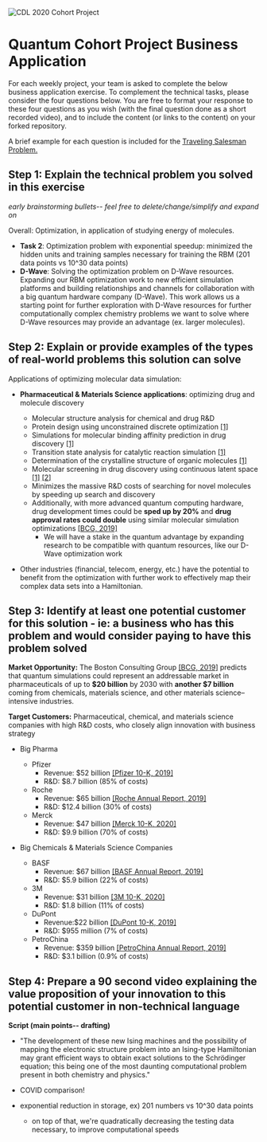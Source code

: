 ![CDL 2020 Cohort Project](../figures/CDL_logo.jpg)
# Quantum Cohort Project Business Application

For each weekly project, your team is asked to complete the below business application exercise.
To complement the technical tasks, please consider the four questions below.
You are free to format your response to these four questions as you wish (with the final question done as a short recorded video), and to include
the content (or links to the content) on your forked repository.

A brief example for each question is included for the 
[Traveling Salesman Problem.](https://en.wikipedia.org/wiki/Travelling_salesman_problem)

## Step 1: Explain the technical problem you solved in this exercise

*early brainstorming bullets-- feel free to delete/change/simplify and expand on*

Overall: Optimization, in application of studying energy of molecules.

- **Task 2**: Optimization problem with exponential speedup: minimized the hidden units and training samples necessary for training the RBM (201 data points vs 10^30 data points)
- **D-Wave**: Solving the optimization problem on D-Wave resources. Expanding our RBM optimization work to new efficient simulation platforms and building relationships and channels for collaboration with a big quantum hardware company (D-Wave). This work allows us a starting point for further exploration with D-Wave resources for further computationally complex chemistry problems we want to solve where D-Wave resources may provide an advantage (ex. larger molecules).  



## Step 2: Explain or provide examples of the types of real-world problems this solution can solve

Applications of optimizing molecular data simulation:
- **Pharmaceutical & Materials Science applications**: optimizing drug and molecule discovery 
    - Molecular structure analysis for chemical and drug R&D
    - Protein design using unconstrained discrete optimization [[1]](https://www.zapatacomputing.com/solutions/)
    - Simulations for molecular binding affinity prediction in drug discovery [[1]](https://www.zapatacomputing.com/solutions/)
    - Transition state analysis for catalytic reaction simulation [[1]](https://www.zapatacomputing.com/solutions/)
    - Determination of the crystalline structure of organic molecules [[1]](https://www.zapatacomputing.com/solutions/)
    - Molecular screening in drug discovery using continuous latent space [[1]](https://www.zapatacomputing.com/solutions/) [[2]](https://bmcbiol.biomedcentral.com/articles/10.1186/1741-7007-9-71)
    - Minimizes the massive R&D costs of searching for novel molecules by speeding up search and discovery
    - Additionally, with more advanced quantum computing hardware, drug development times could be **sped up by 20%** and **drug approval rates could double** using similar molecular simulation optimizations [[BCG, 2019]](https://www.bcg.com/en-us/publications/2018/coming-quantum-leap-computing.aspx)
        - We will have a stake in the quantum advantage by expanding research to be compatible with quantum resources, like our D-Wave optimization work


- Other industries (financial, telecom, energy, etc.) have the potential to benefit from the optimization with further work to effectively map their complex data sets into a Hamiltonian. 



## Step 3: Identify at least one potential customer for this solution - ie: a business who has this problem and would consider paying to have this problem solved


**Market Opportunity:** The Boston Consulting Group [[BCG, 2019]](https://www.bcg.com/en-us/publications/2018/coming-quantum-leap-computing.aspx) predicts that quantum simulations could represent an addressable market in pharmaceuticals of up to **$20 billion** by 2030 with **another $7 billion** coming from chemicals, materials science, and other materials science–intensive industries. 
    

**Target Customers:** Pharmaceutical, chemical, and materials science companies with high R&D costs, who closely align innovation with business strategy

- Big Pharma
    - Pfizer
        - Revenue: $52 billion [[Pfizer 10-K, 2019]](http://d18rn0p25nwr6d.cloudfront.net/CIK-0000078003/dee171a3-b766-46e8-a807-dab4c7fb1895.pdf)
        - R&D: $8.7 billion (85% of costs)
    - Roche
        - Revenue: $65 billion [[Roche Annual Report, 2019]](https://www.roche.com/dam/jcr:a3545548-a7f9-40f4-a70e-7266a363f856/en/ar19e.pdf)
        - R&D: $12.4 billion (30% of costs)
    - Merck
        - Revenue: $47 billion [[Merck 10-K, 2020]](http://d18rn0p25nwr6d.cloudfront.net/CIK-0000064978/75a322e0-ce26-478b-954f-5da950e9d365.pdf)
        - R&D: $9.9 billion (70% of costs)
    
- Big Chemicals & Materials Science Companies
    - BASF 
        - Revenue: $67 billion [[BASF Annual Report, 2019]](https://www.basf.com/global/documents/en/news-and-media/publications/reports/2020/BASF_Report_2019.pdf)
        - R&D: $5.9 billion (22% of costs) 
    - 3M
        - Revenue: $31 billion [[3M 10-K, 2020]](http://d18rn0p25nwr6d.cloudfront.net/CIK-0000066740/d02f076e-a2bb-49af-b19b-ad4aebfd51fb.pdf)
        - R&D: $1.8 billion (11% of costs)
    - DuPont
        - Revenue:$22 billion [[DuPont 10-K, 2019]](https://s23.q4cdn.com/116192123/files/doc_financials/2019/Q4/DuPont-2019-10-K-(Final).pdf)
        - R&D: $955 million (7% of costs) 
    - PetroChina
        - Revenue: $359 billion [[PetroChina Annual Report, 2019]](http://www.petrochina.com.cn/ptr/ndbg/202004/a11e316ca2bd49bab9e2a55a58c02add/files/3a74f5fb90284053ac786919340f41b0.pdf)
        - R&D: $3.1 billion (0.9% of costs) 
    

## Step 4: Prepare a 90 second video explaining the value proposition of your innovation to this potential customer in non-technical language

**Script (main points-- drafting)**

- "The development of these new Ising machines and the possibility of mapping the electronic structure problem into
an Ising-type Hamiltonian may grant efficient ways to obtain exact solutions to the Schrödinger equation;
this being one of the most daunting computational problem present in both chemistry and physics."


- COVID comparison!

- exponential reduction in storage, ex) 201 numbers vs 10^30 data points
    - on top of that, we're quadratically decreasing the testing data necessary, to improve computational speeds